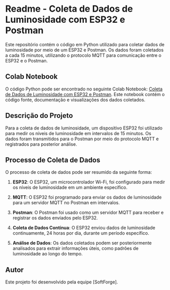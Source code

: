 # Readme - Coleta de Dados de Luminosidade com ESP32 e Postman

Este repositório contém o código em Python utilizado para coletar dados de luminosidade por meio de um ESP32 e Postman. Os dados foram coletados a cada 15 minutos, utilizando o protocolo MQTT para comunicação entre o ESP32 e o Postman.

## Colab Notebook

O código Python pode ser encontrado no seguinte Colab Notebook: [Coleta de Dados de Luminosidade com ESP32 e Postman](https://colab.research.google.com/drive/1kwkfZ6VfcdBlLfB4lGTHZA4vnEhOYOsu?usp=sharing). Este notebook contém o código fonte, documentação e visualizações dos dados coletados.

## Descrição do Projeto

Para a coleta de dados de luminosidade, um dispositivo ESP32 foi utilizado para medir os níveis de luminosidade em intervalos de 15 minutos. Os dados foram transmitidos para o Postman por meio do protocolo MQTT e registrados para posterior análise.

## Processo de Coleta de Dados

O processo de coleta de dados pode ser resumido da seguinte forma:

1. **ESP32**: O ESP32, um microcontrolador Wi-Fi, foi configurado para medir os níveis de luminosidade em um ambiente específico.

2. **MQTT**: O ESP32 foi programado para enviar os dados de luminosidade para um servidor MQTT no Postman em intervalos.

4. **Postman**: O Postman foi usado como um servidor MQTT para receber e registrar os dados enviados pelo ESP32.

5. **Coleta de Dados Contínua**: O ESP32 enviou dados de luminosidade continuamente, 24 horas por dia, durante um período específico.

6. **Análise de Dados**: Os dados coletados podem ser posteriormente analisados para extrair informações úteis, como padrões de luminosidade ao longo do tempo.

## Autor

Este projeto foi desenvolvido pela equipe [SoftForge].
